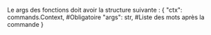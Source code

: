 Le args des fonctions doit avoir la structure suivante :
{
    "ctx": commands.Context, #Obligatoire
    "args": str, #Liste des mots après la commande
}